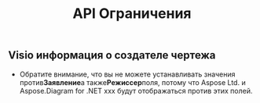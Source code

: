 ﻿---
title: API Ограничения
type: docs
weight: 20
url: /ru/net/api-limitations/
---
## **Visio информация о создателе чертежа**
- Обратите внимание, что вы не можете устанавливать значения против**Заявление**а также**Режиссер**поля, потому что Aspose Ltd. и Aspose.Diagram for .NET xxx будут отображаться против этих полей.
